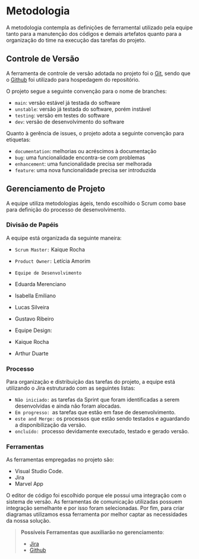 
# Metodologia

A metodologia contempla as definições de ferramental utilizado pela equipe tanto para a manutenção dos códigos e demais artefatos quanto para a organização do time na execução das tarefas do projeto. 

## Controle de Versão

A ferramenta de controle de versão adotada no projeto foi o
[Git](https://git-scm.com/), sendo que o [Github](https://github.com/ICEI-PUC-Minas-PMV-ADS/pmv-ads-2021-2-e1-proj-web-t8-organizador-de-tarefas)
foi utilizado para hospedagem do repositório.

O projeto segue a seguinte convenção para o nome de branches:

- `main`: versão estável já testada do software
- `unstable`: versão já testada do software, porém instável
- `testing`: versão em testes do software
- `dev`: versão de desenvolvimento do software

Quanto à gerência de issues, o projeto adota a seguinte convenção para
etiquetas:

- `documentation`: melhorias ou acréscimos à documentação
- `bug`: uma funcionalidade encontra-se com problemas
- `enhancement`: uma funcionalidade precisa ser melhorada
- `feature`: uma nova funcionalidade precisa ser introduzida

## Gerenciamento de Projeto

A equipe utiliza metodologias ágeis, tendo escolhido o Scrum como base para definição do processo de desenvolvimento.

### Divisão de Papéis

A equipe está organizada da seguinte maneira:

-	`Scrum Master:` Kaique Rocha

-	`Product Owner:` Letícia Amorim

-	`Equipe de Desenvolvimento`
-	Eduarda Merenciano
-	Isabella Emiliano
-	Lucas Silveira
-	Gustavo Ribeiro
-	Equipe Design:
-	Kaique Rocha
-	Arthur Duarte

### Processo

Para organização e distribuição das tarefas do projeto, a equipe está utilizando o Jira estruturado com as seguintes listas:

- `Não iniciado:` as tarefas da Sprint que foram identificadas a serem desenvolvidas e ainda não foram alocadas.
- `Em progresso: `as tarefas que estão em fase de desenvolvimento.
- `este and Merge:` os processos que estão sendo testados e aguardando a disponibilização da versão.
- `oncluído: `processo devidamente executado, testado e gerado versão.

### Ferramentas

As ferramentas empregadas no projeto são:

- Visual Studio Code.
- Jira
- Marvel App

O editor de código foi escolhido porque ele possui uma integração com o
sistema de versão. As ferramentas de comunicação utilizadas possuem
integração semelhante e por isso foram selecionadas. Por fim, para criar
diagramas utilizamos essa ferramenta por melhor captar as
necessidades da nossa solução.


> **Possíveis Ferramentas que auxiliarão no gerenciamento**:
> - [Jira](https://gerenciadorfinanceiro.atlassian.net/secure/RapidBoard.jspa?rapidView=1&projectKey=GR&selectedIssue=GR-6)
> - [Github](https://github.com/ICEI-PUC-Minas-PMV-ADS/pmv-ads-2021-2-e1-proj-web-t8-organizador-de-tarefas)
